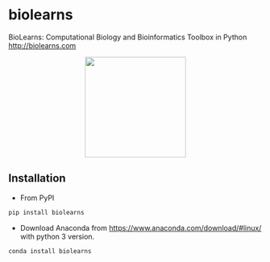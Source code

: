 # biolearns
BioLearns: Computational Biology and Bioinformatics Toolbox in Python http://biolearns.com

<div style="text-align:center"><img src="http://biolearns.com/img/logo.png" width=200/></div>


## Installation

* From PyPI

```bash
pip install biolearns
```


* Download Anaconda from https://www.anaconda.com/download/#linux/ with python 3 version.

```bash
conda install biolearns
```

